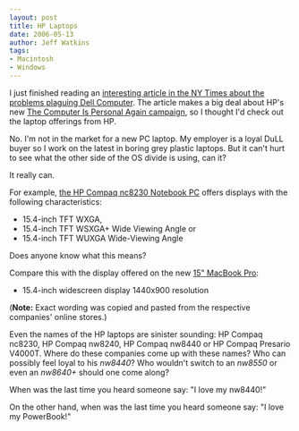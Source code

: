 ```yaml
---
layout: post
title: HP Laptops
date: 2006-05-13
author: Jeff Watkins
tags:
- Macintosh
- Windows
---
```


I just finished reading an [interesting article in the NY Times about the problems plaguing Dell Computer](http://www.nytimes.com/2006/05/13/technology/13computer.html?pagewanted=all). The article makes a big deal about HP's new [The Computer Is Personal Again campaign](http://www.hp.com/personalagain/us/en/index.html?mtxs=home-hho&mtxb=B1&mtxl=L1), so I thought I'd check out the laptop offerings from HP.

No. I'm not in the market for a new PC laptop. My employer is a loyal DuLL buyer so I work on the latest in boring grey plastic laptops. But it can't hurt to see what the other side of the OS divide is using, can it?

It really can.

For example, [the HP Compaq nc8230 Notebook PC](http://h10010.www1.hp.com/wwpc/us/en/sm/WF25a/321957-64295-89315-321838-f1-447338.html) offers displays with the following characteristics:

* 15.4-inch TFT WXGA,
* 15.4-inch TFT WSXGA+ Wide Viewing Angle or
* 15.4-inch TFT WUXGA Wide-Viewing Angle

Does anyone know what this means?

Compare this with the display offered on the new [15" MacBook Pro](http://store.apple.com/1-800-MY-APPLE/WebObjects/AppleStore.woa/wo/0.RSLID?mco=608880DF&nclm=MacBookPro):

* 15.4-inch widescreen display 1440x900 resolution

(**Note:** Exact wording was copied and pasted from the respective companies' online stores.)

Even the names of the HP laptops are sinister sounding: HP Compaq nc8230, HP Compaq nw8240, HP Compaq nw8440 or HP Compaq Presario V4000T. Where do these companies come up with these names? Who can possibly feel loyal to his *nw8440*? Who wouldn't switch to an *nw8550* or even an *nw8640+* should one come along?

When was the last time you heard someone say: "I love my nw8440!"

On the other hand, when was the last time you heard someone say: "I love my PowerBook!"